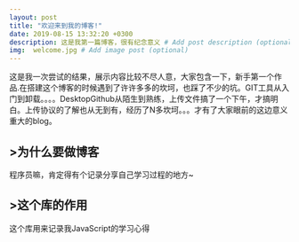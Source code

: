 ```yaml
---
layout: post
title: "欢迎来到我的博客!"
date: 2019-08-15 13:32:20 +0300
description: 这是我第一篇博客，很有纪念意义 # Add post description (optional)
img:  welcome.jpg # Add image post (optional)
---
```

这是我一次尝试的结果，展示内容比较不尽人意，大家包含一下，新手第一个作品.在搭建这个博客的时候遇到了许许多多的坎坷，也踩了不少的坑。GIT工具从入门到卸载。。。。DesktopGithub从陌生到熟练，上传文件搞了一个下午，才搞明白。上传协议的了解也从无到有，经历了N多坎坷。。。才有了大家眼前的这边意义重大的blog。

## >为什么要做博客
程序员嘛，肯定得有个记录分享自己学习过程的地方~


## >这个库的作用
这个库用来记录我JavaScript的学习心得

[jekyll-docs]: https://jekyllrb.com/docs/home
[jekyll-gh]:   https://github.com/jekyll/jekyll
[jekyll-talk]: https://talk.jekyllrb.com/

